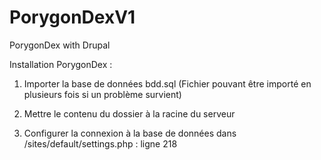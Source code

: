 PorygonDexV1
============

PorygonDex with Drupal

Installation PorygonDex :

1) Importer la base de données bdd.sql (Fichier pouvant être importé en plusieurs fois si un problème survient)

2) Mettre le contenu du dossier à la racine du serveur

3) Configurer la connexion à la base de données dans /sites/default/settings.php : ligne 218
